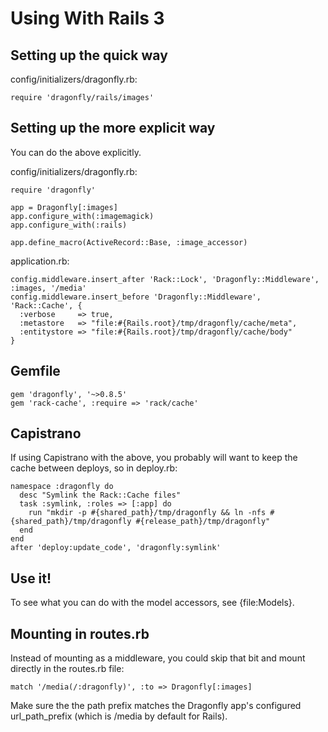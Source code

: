 Using With Rails 3
==================

Setting up the quick way
------------------------
config/initializers/dragonfly.rb:

    require 'dragonfly/rails/images'

Setting up the more explicit way
--------------------------------
You can do the above explicitly.

config/initializers/dragonfly.rb:

    require 'dragonfly'

    app = Dragonfly[:images]
    app.configure_with(:imagemagick)
    app.configure_with(:rails)

    app.define_macro(ActiveRecord::Base, :image_accessor)

application.rb:

    config.middleware.insert_after 'Rack::Lock', 'Dragonfly::Middleware', :images, '/media'
    config.middleware.insert_before 'Dragonfly::Middleware', 'Rack::Cache', {
      :verbose     => true,
      :metastore   => "file:#{Rails.root}/tmp/dragonfly/cache/meta",
      :entitystore => "file:#{Rails.root}/tmp/dragonfly/cache/body"
    }

Gemfile
-------

    gem 'dragonfly', '~>0.8.5'
    gem 'rack-cache', :require => 'rack/cache'

Capistrano
----------
If using Capistrano with the above, you probably will want to keep the cache between deploys, so in deploy.rb:

    namespace :dragonfly do
      desc "Symlink the Rack::Cache files"
      task :symlink, :roles => [:app] do
        run "mkdir -p #{shared_path}/tmp/dragonfly && ln -nfs #{shared_path}/tmp/dragonfly #{release_path}/tmp/dragonfly"
      end
    end
    after 'deploy:update_code', 'dragonfly:symlink'

Use it!
-------

To see what you can do with the model accessors, see {file:Models}.

Mounting in routes.rb
---------------------
Instead of mounting as a middleware, you could skip that bit and mount directly in the routes.rb file:

    match '/media(/:dragonfly)', :to => Dragonfly[:images]

Make sure the the path prefix matches the Dragonfly app's configured url_path_prefix (which is /media by default for Rails).
